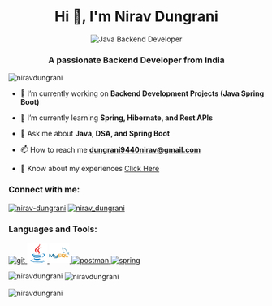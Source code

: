 <h1 align="center">Hi 👋, I'm Nirav Dungrani</h1>
<div align="center">
  <img  src="https://cdn.dribbble.com/users/1162077/screenshots/3848914/programmer.gif"
       alt="Java Backend Developer" /></a>
</div>
<h3 align="center">A passionate Backend Developer from India</h3>

<p align="left"> <img src="https://komarev.com/ghpvc/?username=niravdungrani&label=Profile%20views&color=0e75b6&style=flat" alt="niravdungrani" /> </p>

- 🔭 I’m currently working on **Backend Development Projects (Java Spring Boot)**

- 🌱 I’m currently learning **Spring, Hibernate, and Rest APIs**

- 💬 Ask me about **Java, DSA, and Spring Boot**

- 📫 How to reach me **dungrani9440nirav@gmail.com**

- 📄 Know about my experiences [Click Here](https://drive.google.com/file/d/1eGZ5Ly8A6kGUEzIRkZYUMho--sBKKZC-/view?usp=drive_link)

<h3 align="left">Connect with me:</h3>
<p align="left">
<a href="https://linkedin.com/in/nirav-dungrani" target="blank"><img align="center" src="https://raw.githubusercontent.com/rahuldkjain/github-profile-readme-generator/master/src/images/icons/Social/linked-in-alt.svg" alt="nirav-dungrani" height="30" width="40" /></a>
<a href="https://www.leetcode.com/nirav_dungrani" target="blank"><img align="center" src="https://raw.githubusercontent.com/rahuldkjain/github-profile-readme-generator/master/src/images/icons/Social/leet-code.svg" alt="nirav_dungrani" height="30" width="40" /></a>
</p>

<h3 align="left">Languages and Tools:</h3>
<p align="left"> <a href="https://git-scm.com/" target="_blank" rel="noreferrer"> <img src="https://www.vectorlogo.zone/logos/git-scm/git-scm-icon.svg" alt="git" width="40" height="40"/> </a> <a href="https://www.java.com" target="_blank" rel="noreferrer"> <img src="https://raw.githubusercontent.com/devicons/devicon/master/icons/java/java-original.svg" alt="java" width="40" height="40"/> </a> <a href="https://www.mysql.com/" target="_blank" rel="noreferrer"> <img src="https://raw.githubusercontent.com/devicons/devicon/master/icons/mysql/mysql-original-wordmark.svg" alt="mysql" width="40" height="40"/> </a> <a href="https://postman.com" target="_blank" rel="noreferrer"> <img src="https://www.vectorlogo.zone/logos/getpostman/getpostman-icon.svg" alt="postman" width="40" height="40"/> </a> <a href="https://spring.io/" target="_blank" rel="noreferrer"> <img src="https://www.vectorlogo.zone/logos/springio/springio-icon.svg" alt="spring" width="40" height="40"/> </a> </p>

<p><img align="left" src="https://github-readme-stats.vercel.app/api/top-langs?username=niravdungrani&show_icons=true&locale=en&layout=compact" alt="niravdungrani" /></p>

<p>&nbsp;<img align="center" src="https://github-readme-stats.vercel.app/api?username=niravdungrani&show_icons=true&locale=en" alt="niravdungrani" /></p>

<p><img align="center" src="https://github-readme-streak-stats.herokuapp.com/?user=niravdungrani&" alt="niravdungrani" /></p>
